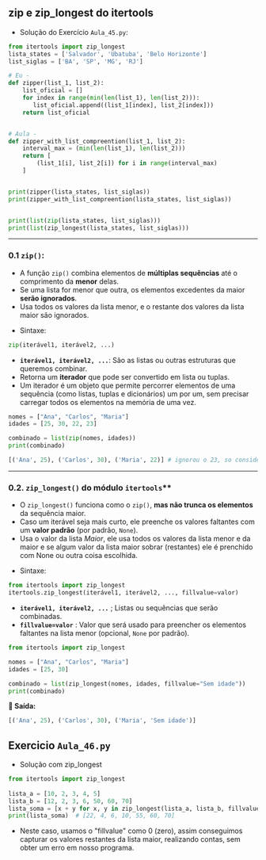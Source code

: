 ## zip e zip_longest do itertools
- Solução do Exercício `Aula_45.py`:
```py
from itertools import zip_longest
lista_states = ['Salvador', 'Ubatuba', 'Belo Horizonte']
list_siglas = ['BA', 'SP', 'MG', 'RJ']

# Eu - 
def zipper(list_1, list_2):
    list_oficial = []
    for index in range(min(len(list_1), len(list_2))):
       list_oficial.append((list_1[index], list_2[index]))
    return list_oficial


# Aula -
def zipper_with_list_compreention(list_1, list_2):
    interval_max = (min(len(list_1), len(list_2)))
    return [
        (list_1[i], list_2[i]) for i in range(interval_max)
    ]


print(zipper(lista_states, list_siglas))
print(zipper_with_list_compreention(lista_states, list_siglas))


print(list(zip(lista_states, list_siglas)))
print(list(zip_longest(lista_states, list_siglas)))

```

---

###  0.1 `zip()`:
- A função `zip()` combina elementos de **múltiplas sequências** até o comprimento da **menor** delas. 
- Se uma lista for menor que outra, os elementos excedentes da maior **serão ignorados**.  
- Usa todos os valores da  lista menor, e o restante dos valores da lista maior são ignorados.

+ Sintaxe:
```python
zip(iterável1, iterável2, ...)
```
- **`iterável1, iterável2, ...`**: São as listas ou outras estruturas que queremos combinar.  
- Retorna um **iterador** que pode ser convertido em lista ou tuplas.  
- Um iterador é um objeto que permite percorrer elementos de uma sequência (como listas, tuplas e dicionários) um por um, sem precisar carregar todos os elementos na memória de uma vez.

```python
nomes = ["Ana", "Carlos", "Maria"]
idades = [25, 30, 22, 23]

combinado = list(zip(nomes, idades))
print(combinado)
```
```python
[('Ana', 25), ('Carlos', 30), ('Maria', 22)] # ignorou o 23, so considera os da enor lista.
```

---

### 0.2. `zip_longest()` do módulo `itertools`**
- O `zip_longest()` funciona como o `zip()`, **mas não trunca os elementos** da sequência maior.  
- Caso um iterável seja mais curto, ele preenche os valores faltantes com um **valor padrão** (por padrão, `None`).
- Usa o valor da lista *Maior*, ele usa todos os valores da lista menor e da maior e se algum valor da lista maior sobrar (restantes) ele é prenchido com None ou outra coisa escolhida.
+ Sintaxe:
```python
from itertools import zip_longest
itertools.zip_longest(iterável1, iterável2, ..., fillvalue=valor)
```
- **`iterável1, iterável2, ...`** ; Listas ou sequências que serão combinadas.  
- **`fillvalue=valor`** : Valor que será usado para preencher os elementos faltantes na lista menor (opcional, `None` por padrão).  

```python
from itertools import zip_longest

nomes = ["Ana", "Carlos", "Maria"]
idades = [25, 30]

combinado = list(zip_longest(nomes, idades, fillvalue="Sem idade"))
print(combinado)
```
**🔹 Saída:**
```python
[('Ana', 25), ('Carlos', 30), ('Maria', 'Sem idade')]
```

## Exercicio `Aula_46.py`
- Solução com zip_longest

```py
from itertools import zip_longest
 
lista_a = [10, 2, 3, 4, 5]
lista_b = [12, 2, 3, 6, 50, 60, 70]
lista_soma = [x + y for x, y in zip_longest(lista_a, lista_b, fillvalue=0)]
print(lista_soma)  # [22, 4, 6, 10, 55, 60, 70]

```
- Neste caso, usamos o "fillvalue" como 0 (zero), assim conseguimos capturar os valores restantes da lista maior, realizando contas, sem obter um erro em nosso programa.